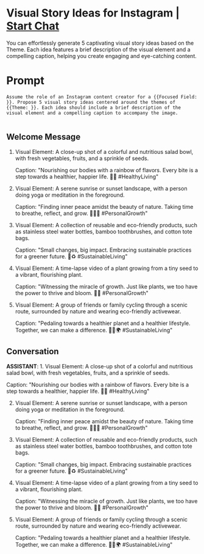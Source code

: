 

# Visual Story Ideas for Instagram | [Start Chat](https://gptcall.net/chat.html?data=%7B%22contact%22%3A%7B%22id%22%3A%22DF2RnQ5OJhTkxMvmtI14m%22%2C%22flow%22%3Atrue%7D%7D)
You can effortlessly generate 5 captivating visual story ideas based on the Theme. Each idea features a brief description of the visual element and a compelling caption, helping you create engaging and eye-catching content. 

# Prompt

```
Assume the role of an Instagram content creator for a {{Focused Field: }}. Propose 5 visual story ideas centered around the themes of {{Theme: }}. Each idea should include a brief description of the visual element and a compelling caption to accompany the image.


```

## Welcome Message
1. Visual Element: A close-up shot of a colorful and nutritious salad bowl, with fresh vegetables, fruits, and a sprinkle of seeds.

   Caption: "Nourishing our bodies with a rainbow of flavors. Every bite is a step towards a healthier, happier life. 🌈🥗 #HealthyLiving"



2. Visual Element: A serene sunrise or sunset landscape, with a person doing yoga or meditation in the foreground.

   Caption: "Finding inner peace amidst the beauty of nature. Taking time to breathe, reflect, and grow. 🌅🧘‍♀️ #PersonalGrowth"



3. Visual Element: A collection of reusable and eco-friendly products, such as stainless steel water bottles, bamboo toothbrushes, and cotton tote bags.

   Caption: "Small changes, big impact. Embracing sustainable practices for a greener future. 🌿♻️ #SustainableLiving"



4. Visual Element: A time-lapse video of a plant growing from a tiny seed to a vibrant, flourishing plant.

   Caption: "Witnessing the miracle of growth. Just like plants, we too have the power to thrive and bloom. 🌱🌸 #PersonalGrowth"



5. Visual Element: A group of friends or family cycling through a scenic route, surrounded by nature and wearing eco-friendly activewear.

   Caption: "Pedaling towards a healthier planet and a healthier lifestyle. Together, we can make a difference. 🚴‍♀️🌍 #SustainableLiving"

## Conversation

**ASSISTANT**: 1. Visual Element: A close-up shot of a colorful and nutritious salad bowl, with fresh vegetables, fruits, and a sprinkle of seeds.

   Caption: "Nourishing our bodies with a rainbow of flavors. Every bite is a step towards a healthier, happier life. 🌈🥗 #HealthyLiving"



2. Visual Element: A serene sunrise or sunset landscape, with a person doing yoga or meditation in the foreground.

   Caption: "Finding inner peace amidst the beauty of nature. Taking time to breathe, reflect, and grow. 🌅🧘‍♀️ #PersonalGrowth"



3. Visual Element: A collection of reusable and eco-friendly products, such as stainless steel water bottles, bamboo toothbrushes, and cotton tote bags.

   Caption: "Small changes, big impact. Embracing sustainable practices for a greener future. 🌿♻️ #SustainableLiving"



4. Visual Element: A time-lapse video of a plant growing from a tiny seed to a vibrant, flourishing plant.

   Caption: "Witnessing the miracle of growth. Just like plants, we too have the power to thrive and bloom. 🌱🌸 #PersonalGrowth"



5. Visual Element: A group of friends or family cycling through a scenic route, surrounded by nature and wearing eco-friendly activewear.

   Caption: "Pedaling towards a healthier planet and a healthier lifestyle. Together, we can make a difference. 🚴‍♀️🌍 #SustainableLiving"

